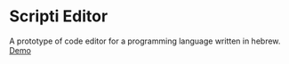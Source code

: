# Scripti Editor
A prototype of code editor for a programming language written in hebrew.  
[Demo](https://yossisaiada.github.io/scripti/)
